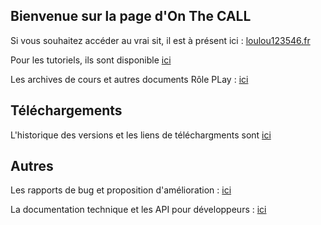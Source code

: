 ## Bienvenue sur la page d'On The CALL

Si vous souhaitez accéder au vrai sit, il est à présent ici : [loulou123546.fr](https://loulou123546.fr/onthecall)

Pour les tutoriels, ils sont disponible [ici](https://onthecall.github.io/website/tutoriels)

Les archives de cours et autres documents Rôle PLay : [ici](https://onthecall.github.io/website/archives)

## Téléchargements

L'historique des versions et les liens de téléchargments sont [ici](https://onthecall.github.io/website/download)

## Autres

Les rapports de bug et proposition d'amélioration : [ici](https://onthecall.github.io/website/codeAPI)

La documentation technique et les API pour développeurs : [ici](https://onthecall.github.io/website/codeAPI)
